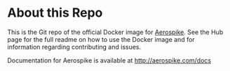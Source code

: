# About this Repo

This is the Git repo of the official Docker image for [Aerospike](http://aerospike.com). See the Hub page for the full readme on how to use the Docker image and for information regarding contributing and issues.

Documentation for Aerospike is available at http://aerospike.com/docs
